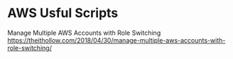 # AWS Usful Scripts
Manage Multiple AWS Accounts with Role Switching
https://theithollow.com/2018/04/30/manage-multiple-aws-accounts-with-role-switching/
